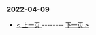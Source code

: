 ### 2022-04-09 
 

- [ < 上一页 ](https://github.com/able8/weibo-hot-record/blob/master/2022-04-08.md) -------- [ 下一页 > ](https://github.com/able8/weibo-hot-record/blob/master/2022-04-10.md)